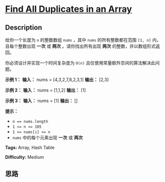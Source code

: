 # [Find All Duplicates in an Array][title]

## Description

给你一个长度为 `n` 的整数数组 `nums` ，其中 `nums` 的所有整数都在范围 `[1, n]` 内，且每个整数出现 **一次** 或
**两次** 。请你找出所有出现 **两次** 的整数，并以数组形式返回。

你必须设计并实现一个时间复杂度为 `O(n)` 且仅使用常量额外空间的算法解决此问题。



**示例 1：**
            **输入：** nums = [4,3,2,7,8,2,3,1]    **输出：** [2,3]    

**示例 2：**
            **输入：** nums = [1,1,2]    **输出：** [1]    

**示例 3：**
            **输入：** nums = [1]    **输出：** []    



**提示：**

  * `n == nums.length`
  * `1 <= n <= 105`
  * `1 <= nums[i] <= n`
  * `nums` 中的每个元素出现 **一次** 或 **两次**


**Tags:** Array, Hash Table

**Difficulty:** Medium

## 思路

[title]: https://leetcode-cn.com/problems/find-all-duplicates-in-an-array
